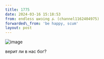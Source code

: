 ```yaml
---
title: 1775
date: 2024-03-16 15:18:53
from: endless шизing ⍼ (channel1162404975)
forwarded\_from: 'be happy, scum'
layout: post
---
```


![image](photos/photo_262@16-03-2024_15-18-53.jpg)

верит ли в нас бог?
